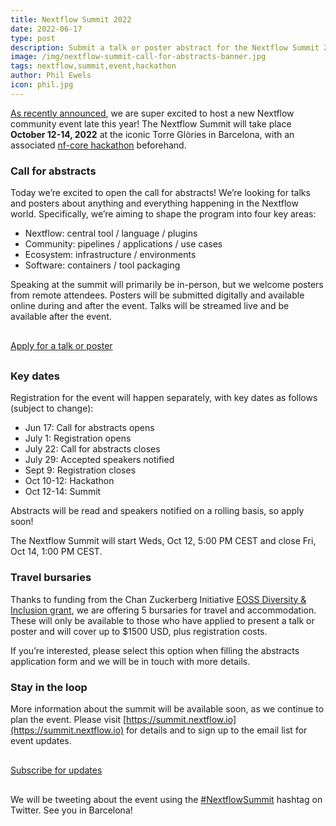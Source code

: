 ```yaml
---
title: Nextflow Summit 2022
date: 2022-06-17
type: post
description: Submit a talk or poster abstract for the Nextflow Summit 2022!
image: /img/nextflow-summit-call-for-abstracts-banner.jpg
tags: nextflow,summit,event,hackathon
author: Phil Ewels
icon: phil.jpg
---
```


[As recently announced](https://twitter.com/nextflowio/status/1534903352810676224), we are super excited to host a new Nextflow community event late this year! The Nextflow Summit will take place **October 12-14, 2022** at the iconic Torre Glòries in Barcelona, with an associated [nf-core hackathon](https://nf-co.re/events/2022/hackathon-october-2022) beforehand.

### Call for abstracts

Today we’re excited to open the call for abstracts! We’re looking for talks and posters about anything and everything happening in the Nextflow world. Specifically, we’re aiming to shape the program into four key areas:

- Nextflow: central tool / language / plugins
- Community: pipelines / applications / use cases
- Ecosystem: infrastructure / environments
- Software: containers / tool packaging

Speaking at the summit will primarily be in-person, but we welcome posters from remote attendees. Posters will be submitted digitally and available online during and after the event. Talks will be streamed live and be available after the event.

<p class="text-center" style="margin: 30px 0;">
    <a href="https://seqera.typeform.com/summit-22-talks" target="_blank" class="btn btn-color btn-xxl">Apply for a talk or poster</a>
</p>

### Key dates

Registration for the event will happen separately, with key dates as follows (subject to change):

- Jun 17: Call for abstracts opens
- July 1: Registration opens
- July 22: Call for abstracts closes
- July 29: Accepted speakers notified
- Sept 9: Registration closes
- Oct 10-12: Hackathon
- Oct 12-14: Summit

Abstracts will be read and speakers notified on a rolling basis, so apply soon!

The Nextflow Summit will start Weds, Oct 12, 5:00 PM CEST and close Fri, Oct 14, 1:00 PM CEST.

### Travel bursaries

Thanks to funding from the Chan Zuckerberg Initiative [EOSS Diversity & Inclusion grant](https://chanzuckerberg.com/eoss/proposals/nextflow-and-nf-core/), we are offering 5 bursaries for travel and accommodation. These will only be available to those who have applied to present a talk or poster and will cover up to $1500 USD, plus registration costs.

If you’re interested, please select this option when filling the abstracts application form and we will be in touch with more details.

### Stay in the loop

More information about the summit will be available soon, as we continue to plan the event. Please visit [https://summit.nextflow.io](https://summit.nextflow.io) for details and to sign up to the email list for event updates.

<p class="text-center" style="margin: 30px 0;">
    <a href="https://share.hsforms.com/1F2Q5F0hSSiyNfuKo6tt-lw3zq3j" target="_blank" class="btn btn-color btn-xxl">Subscribe for updates</a>
</p>

We will be tweeting about the event using the [#NextflowSummit](http://twitter.com/hashtag/NextflowSummit) hashtag on Twitter. See you in Barcelona!
